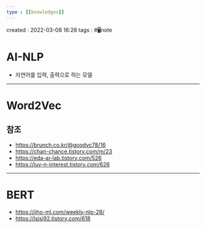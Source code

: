 ```yaml
---
type : [[knowledges]]
---
```


created : 2022-03-08 16:28
tags : #🖥️note 

# AI-NLP
- 자연어를 입력, 출력으로 하는 모델

---
# Word2Vec

## 참조
- https://brunch.co.kr/@goodvc78/16
- https://chan-chance.tistory.com/m/23
- https://eda-ai-lab.tistory.com/526
- https://luv-n-interest.tistory.com/626

---
# BERT
- https://jiho-ml.com/weekly-nlp-28/
- https://lsjsj92.tistory.com/618
